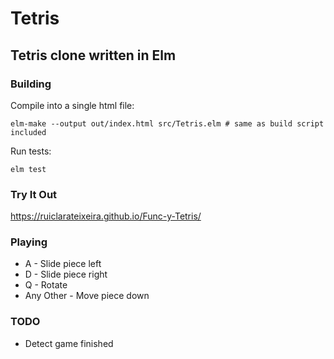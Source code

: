 # Tetris

## Tetris clone written in Elm

### Building 

Compile into a single html file:

```
elm-make --output out/index.html src/Tetris.elm # same as build script included
```

Run tests:

```
elm test
```

### Try It Out
https://ruiclarateixeira.github.io/Func-y-Tetris/

### Playing
* A - Slide piece left
* D - Slide piece right
* Q - Rotate
* Any Other - Move piece down

### TODO
* Detect game finished